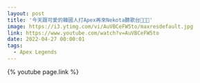 ```yaml
---
layout: post
title: '今天跟可愛的韓國人打Apex再來Nekota聽歌台🎵🎶✨'
image: https://i3.ytimg.com/vi/AuVBCeFW5to/maxresdefault.jpg
link: https://www.youtube.com/watch?v=AuVBCeFW5to
date: 2022-04-27 00:00:01
tags:
  - Apex Legends
---
```


{% youtube page.link %}

